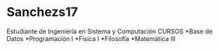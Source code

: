 # Sanchezs17
Estudiante de Ingeniería en Sistema y Computación CURSOS *Base de Datos *Programación I *Física I *Filosofía *Matemática III
